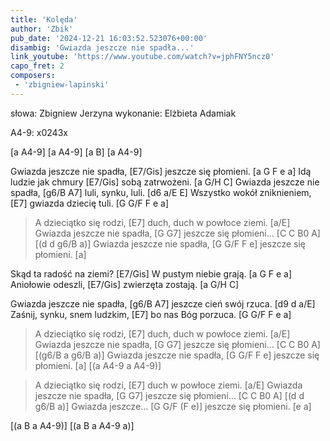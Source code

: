 ```yaml
---
title: 'Kolęda'
author: 'Zbik'
pub_date: '2024-12-21 16:03:52.523076+00:00'
disambig: 'Gwiazda jeszcze nie spadła...'
link_youtube: 'https://www.youtube.com/watch?v=jphFNY5ncz0'
capo_fret: 2
composers:
 - 'zbigniew-lapinski'
---
```


słowa: Zbigniew Jerzyna
wykonanie: Elżbieta Adamiak

A4-9: x0243x

[a A4-9]
[a A4-9]
[a B]
[a A4-9]

Gwiazda jeszcze nie spadła, [E7/Gis]
jeszcze się płomieni. [a G F e a]
Idą ludzie jak chmury [E7/Gis]
sobą zatrwożeni. [a G/H C]
Gwiazda jeszcze nie spadła, [g6/B A7]
luli, synku, luli. [d6 a/E E]
Wszystko wokół zniknieniem, [E7]
gwiazda dziecię tuli. [G G/F F e a]

>A dzieciątko się rodzi, [E7]
>duch, duch w powłoce ziemi. [a/E]
>Gwiazda jeszcze nie spadła, [G G7]
>jeszcze się płomieni… [C C B0 A]
>[(d d g6/B a)]
>Gwiazda jeszcze nie spadła, [G G/F F e]
>jeszcze się płomieni. [a]

Skąd ta radość na ziemi? [E7/Gis]
W pustym niebie grają. [a G F e a]
Aniołowie odeszli, [E7/Gis]
zwierzęta zostają. [a G/H C]

Gwiazda jeszcze nie spadła, [g6/B A7]
jeszcze cień swój rzuca. [d9 d a/E]
Zaśnij, synku, snem ludzkim, [E7]
bo nas Bóg porzuca. [G G/F F e a]

>A dzieciątko się rodzi, [E7]
>duch, duch w powłoce ziemi. [a/E]
>Gwiazda jeszcze nie spadła, [G G7]
>jeszcze się płomieni… [C C B0 A]
>[(g6/B a g6/B a)]
>Gwiazda jeszcze nie spadła, [G G/F F e]
>jeszcze się płomieni. [a]
>[(a A4-9 a A4-9)]

>A dzieciątko się rodzi, [E7]
>duch w powłoce ziemi. [a/E]
>Gwiazda jeszcze nie spadła, [G G7]
>jeszcze się płomieni… [C C B0 A]
>[(d d g6/B a)]
>Gwiazda jeszcze… [G G/F (F e)]
>jeszcze się płomieni. [e a]

[(a B a A4-9)]
[(a B a A4-9 a)]